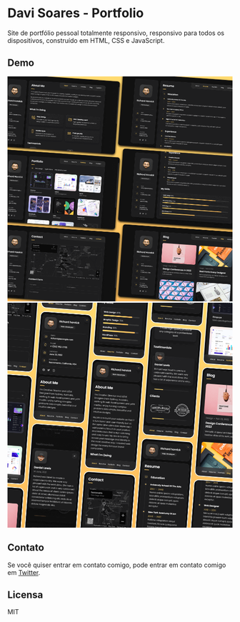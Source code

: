 ﻿# Davi Soares - Portfolio

Site de portfólio pessoal totalmente responsivo, responsivo para todos os dispositivos, construído em HTML, CSS e JavaScript.

## Demo

![Desktop Demo](./assets/images/desktop.png "Desktop Demo")
![Mobile Demo](./assets/images/mobile.png "Mobile Demo")


## Contato

Se você quiser entrar em contato comigo, pode entrar em contato comigo em [Twitter](https://www.instagram.com/eduxcode/).

## Licensa

MIT 

